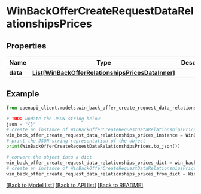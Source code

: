 # WinBackOfferCreateRequestDataRelationshipsPrices


## Properties

Name | Type | Description | Notes
------------ | ------------- | ------------- | -------------
**data** | [**List[WinBackOfferRelationshipsPricesDataInner]**](WinBackOfferRelationshipsPricesDataInner.md) |  | 

## Example

```python
from openapi_client.models.win_back_offer_create_request_data_relationships_prices import WinBackOfferCreateRequestDataRelationshipsPrices

# TODO update the JSON string below
json = "{}"
# create an instance of WinBackOfferCreateRequestDataRelationshipsPrices from a JSON string
win_back_offer_create_request_data_relationships_prices_instance = WinBackOfferCreateRequestDataRelationshipsPrices.from_json(json)
# print the JSON string representation of the object
print(WinBackOfferCreateRequestDataRelationshipsPrices.to_json())

# convert the object into a dict
win_back_offer_create_request_data_relationships_prices_dict = win_back_offer_create_request_data_relationships_prices_instance.to_dict()
# create an instance of WinBackOfferCreateRequestDataRelationshipsPrices from a dict
win_back_offer_create_request_data_relationships_prices_from_dict = WinBackOfferCreateRequestDataRelationshipsPrices.from_dict(win_back_offer_create_request_data_relationships_prices_dict)
```
[[Back to Model list]](../README.md#documentation-for-models) [[Back to API list]](../README.md#documentation-for-api-endpoints) [[Back to README]](../README.md)


